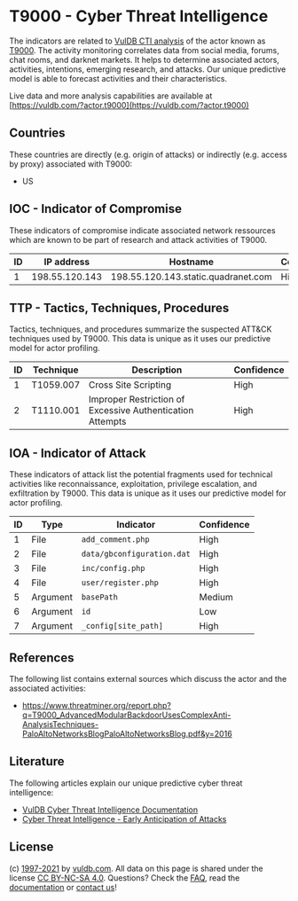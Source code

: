 # T9000 - Cyber Threat Intelligence

The indicators are related to [VulDB CTI analysis](https://vuldb.com/?doc.cti) of the actor known as [T9000](https://vuldb.com/?actor.t9000). The activity monitoring correlates data from social media, forums, chat rooms, and darknet markets. It helps to determine associated actors, activities, intentions, emerging research, and attacks. Our unique predictive model is able to forecast activities and their characteristics.

Live data and more analysis capabilities are available at [https://vuldb.com/?actor.t9000](https://vuldb.com/?actor.t9000)

## Countries

These countries are directly (e.g. origin of attacks) or indirectly (e.g. access by proxy) associated with T9000:

* US

## IOC - Indicator of Compromise

These indicators of compromise indicate associated network ressources which are known to be part of research and attack activities of T9000.

ID | IP address | Hostname | Confidence
-- | ---------- | -------- | ----------
1 | 198.55.120.143 | 198.55.120.143.static.quadranet.com | High

## TTP - Tactics, Techniques, Procedures

Tactics, techniques, and procedures summarize the suspected ATT&CK techniques used by T9000. This data is unique as it uses our predictive model for actor profiling.

ID | Technique | Description | Confidence
-- | --------- | ----------- | ----------
1 | T1059.007 | Cross Site Scripting | High
2 | T1110.001 | Improper Restriction of Excessive Authentication Attempts | High

## IOA - Indicator of Attack

These indicators of attack list the potential fragments used for technical activities like reconnaissance, exploitation, privilege escalation, and exfiltration by T9000. This data is unique as it uses our predictive model for actor profiling.

ID | Type | Indicator | Confidence
-- | ---- | --------- | ----------
1 | File | `add_comment.php` | High
2 | File | `data/gbconfiguration.dat` | High
3 | File | `inc/config.php` | High
4 | File | `user/register.php` | High
5 | Argument | `basePath` | Medium
6 | Argument | `id` | Low
7 | Argument | `_config[site_path]` | High

## References

The following list contains external sources which discuss the actor and the associated activities:

* https://www.threatminer.org/report.php?q=T9000_AdvancedModularBackdoorUsesComplexAnti-AnalysisTechniques-PaloAltoNetworksBlogPaloAltoNetworksBlog.pdf&y=2016

## Literature

The following articles explain our unique predictive cyber threat intelligence:

* [VulDB Cyber Threat Intelligence Documentation](https://vuldb.com/?doc.cti)
* [Cyber Threat Intelligence - Early Anticipation of Attacks](https://www.scip.ch/en/?labs.20201022)

## License

(c) [1997-2021](https://vuldb.com/?doc.changelog) by [vuldb.com](https://vuldb.com/?doc.about). All data on this page is shared under the license [CC BY-NC-SA 4.0](https://creativecommons.org/licenses/by-nc-sa/4.0/). Questions? Check the [FAQ](https://vuldb.com/?doc.faq), read the [documentation](https://vuldb.com/?doc) or [contact us](https://vuldb.com/?contact)!
